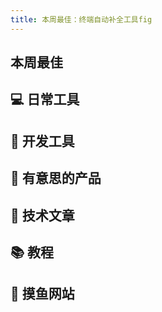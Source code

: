 ```yaml
---
title: 本周最佳：终端自动补全工具fig
---
```


## 本周最佳


## 💻 日常工具


## 🔧 开发工具


## 🤩 有意思的产品


## 📖 技术文章


##  📚 教程

## 🦑 摸鱼网站

